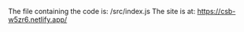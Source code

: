 The file containing the code is:    /src/index.js
The site is at:    https://csb-w5zr6.netlify.app/

